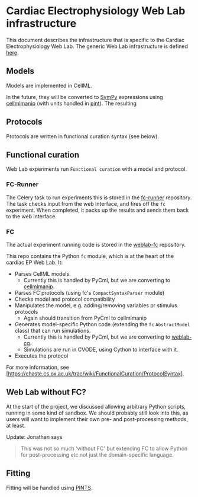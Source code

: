 # Cardiac Electrophysiology Web Lab infrastructure

This document describes the infrastructure that is specific to the Cardiac Electrophysiology Web Lab.
The generic Web Lab infrastructure is defined [here](./infrastructure.md).

## Models

Models are implemented in CellML.

In the future, they will be converted to [SymPy](https://www.sympy.org/en/docs.html) expressions using [cellmlmanip](https://github.com/ModellingWebLab/cellmlmanip) (with units handled in [pint](https://pint.readthedocs.io)).
The resulting 

## Protocols

Protocols are written in functional curation syntax (see below).

## Functional curation

Web Lab experiments run `Functional curation` with a model and protocol.

### FC-Runner

The Celery task to run experiments this is stored in the [fc-runner](https://github.com/ModellingWebLab/fc-runner/tree/master/fcws) repository.
The task checks input from the web interface, and fires off the `fc` experiment.
When completed, it packs up the results and sends them back to the web interface.

### FC

The actual experiment running code is stored in the [weblab-fc](https://github.com/ModellingWebLab/weblab-fc) repository.

This repo contains the Python `fc` module, which is at the heart of the cardiac EP Web Lab.
It:

- Parses CellML models.
  - Currently this is handled by PyCml, but we are converting to [cellmlmanip](https://github.com/ModellingWebLab/cellmlmanip).
- Parses FC protocols (using fc's `CompactSyntaxParser` module)
- Checks model and protocol compatibility
- Manipulates the model, e.g. adding/removing variables or stimulus protocols
  - Again should transition from PyCml to cellmlmanip
- Generates model-specific Python code (extending the `fc` `AbstractModel` class) that can run simulations.
  - Currently this is handled by PyCml, but we are converting to [weblab-cg](https://github.com/ModellingWebLab/weblab-cg).
  - Simulations are run in CVODE, using Cython to interface with it.
- Executes the protocol

For more information, see [https://chaste.cs.ox.ac.uk/trac/wiki/FunctionalCuration/ProtocolSyntax].

## Web Lab without FC?

At the start of the project, we discussed allowing arbitrary Python scripts, running in some kind of sandbox.
We should probably still look into this, as users will want to implement their own pre- and post-processing methods, at least.

Update: Jonathan says
> This was not so much 'without FC' but extending FC to allow Python for post-processing etc not just the domain-specific language.

## Fitting

Fitting will be handled using [PINTS](https://github.com/pints-team/pints).


